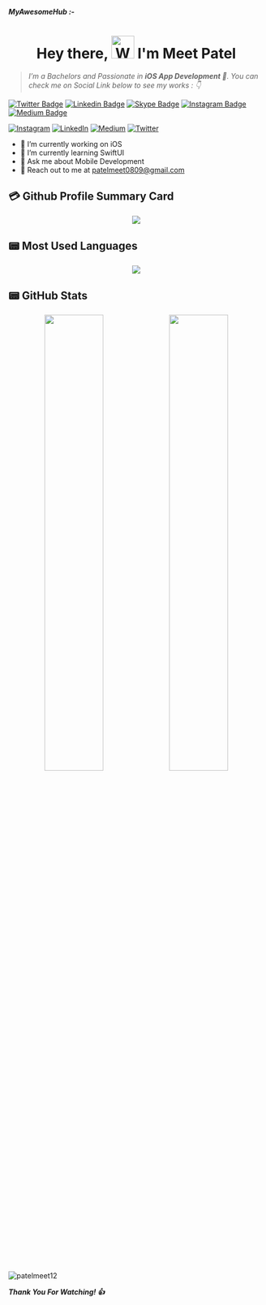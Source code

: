 ***MyAwesomeHub :-***

<h1 align="center"> Hey there, <img src="https://raw.githubusercontent.com/nixin72/nixin72/master/wave.gif" 
         alt="Waving hand animated gif"
         height="45"
         width="45" /> I'm Meet Patel</h1>
         
<!--- > *Hey there 👋 ,* -->

> *I’m a Bachelors and Passionate in **iOS App Development **. You can check me on Social Link below to see my works : 👇*

<!--- - [Resume](https://drive.google.com/file/d/1gchAfTDmpDYNXZ_HA1cz1TAFo-mi8hA3/view?usp=sharing) -->

<!--- - [LinkedIn](https://in.linkedin.com/in/patelmeet12)

- [Twitter](https://twitter.com/patelmeet_12)

- [Skype](https://join.skype.com/invite/vV7Ept1jnDXx)

- [Instagram](https://www.instagram.com/meetsurani12/) -->


[![Twitter Badge](https://img.shields.io/badge/-Twitter-00acee?style=flat-square&logo=Twitter&logoColor=white)](https://twitter.com/patelmeet_12)
[![Linkedin Badge](https://img.shields.io/badge/-LinkedIn-0e76a8?style=flat-square&logo=Linkedin&logoColor=white)](https://in.linkedin.com/in/patelmeet12)
[![Skype Badge](https://img.shields.io/badge/-Skype-00acee?style=flat-square&logo=Skype&logoColor=white)](https://join.skype.com/invite/vV7Ept1jnDXx)
[![Instagram Badge](https://img.shields.io/badge/-Instagram-00acee?style=flat-square&logo=Instagram&logoColor=white)](https://www.instagram.com/meetsurani12/)
[![Medium Badge](https://img.shields.io/badge/Medium-3b5998?style=flat-square&logo=medium&logoColor=white)](https://medium.com/@patelmeet12)

[![Instagram](https://img.shields.io/badge/Instagram-E4405F?style=for-the-badge&logo=instagram&logoColor=white)](https://www.instagram.com/meetsurani12)
[![LinkedIn](https://img.shields.io/badge/LinkedIn-0077B5?style=for-the-badge&logo=linkedin&logoColor=white)](https://in.linkedin.com/in/patelmeet12)
[![Medium](https://img.shields.io/badge/Medium-12100E?style=for-the-badge&logo=medium&logoColor=white)](https://medium.com/@patelmeet12)
[![Twitter](https://img.shields.io/twitter/follow/imthepk?logo=Twitter&style=for-the-badge)](https://twitter.com/patelmeet_12)


- 🔭 I’m currently working on iOS 
- 🌱 I’m currently learning SwiftUI
- 💬 Ask me about Mobile Development
- 📧 Reach out to me at patelmeet0809@gmail.com

<!--- ![Meet's GitHub stats](https://github-readme-stats.vercel.app/api?username=patelmeet12&show_icons=true&theme=radical)

![Top Langs](https://github-readme-stats.vercel.app/api/top-langs/?username=patelmeet12&layout=compact&theme=radical)

![Meet's github activity graph](https://activity-graph.herokuapp.com/graph?username=patelmeet12&theme=dracula) -->

## 💳 Github Profile Summary Card
<p align="center">
  <img src="https://github-profile-summary-cards.vercel.app/api/cards/profile-details?username=patelmeet12&theme=vue"/>
</p>

## 📟 Most Used Languages
<p align="center">
  <img src="https://github-readme-stats.vercel.app/api/top-langs/?username=patelmeet12&layout=compact&theme=vue"/>
</p>

## 📟 GitHub Stats
<p align="center">
	<img width="48%" src="https://github-readme-stats.vercel.app/api?username=patelmeet12&show_icons=true&theme=vue" />
	<img width="48%" src="https://github-readme-streak-stats.herokuapp.com/?user=patelmeet12&theme=vue" />
</p>

<p align="left"> <img src="https://komarev.com/ghpvc/?username=patelmeet12&label=Profile%20Views&color=0e75b6&style=flat" alt="patelmeet12" /> </p>

***Thank You For Watching! :+1:***
